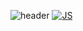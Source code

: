 
<!--
**lhy-tech/lhy-tech** is a ✨ _special_ ✨ repository because its `README.md` (this file) appears on your GitHub profile.

Here are some ideas to get you started:

- 🔭 I’m currently working on ...
- 🌱 I’m currently learning ...
- 👯 I’m looking to collaborate on ...
- 🤔 I’m looking for help with ...
- 💬 Ask me about ...
- 📫 How to reach me: ...
- 😄 Pronouns: ...
- ⚡ Fun fact: ...
-->

![header](https://capsule-render.vercel.app/api?type=Waving&color=auto&height=200&section=header&text=Hy's%20Data%20Space🎨&fontSize=50&fontColor=d6ace6)
[![JS](https://img.shields.io/badge/JavaScript-F7DF1E?style=flat-square&logo=JavaScript&logoColor=black)](github.com/lhy-tech)
